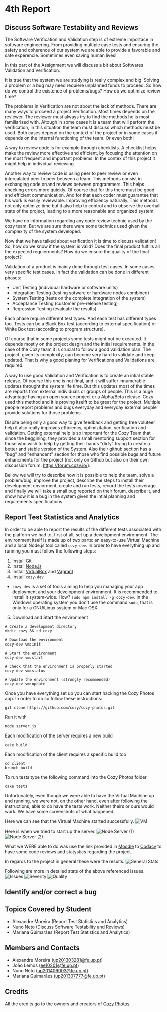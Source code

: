 # 4th Report

## Discuss Software Testability and Reviews
The Software Verification and Validation step is of extreme importace in software engineering. From providing multiple case tests and ensuring the safety and coherence of our system we are able to provide a favorable and safe experencie. Sometimes even saving human lives!

In this part of the Assignment we will discuss a bit about Softwares Validation and Verification.

It is true that the system we are studying is really complex and big. Solving a problem or a bug may need requiere unplanned funds to proceed. So how do we control the existence of problems/bugs? How do we optimize review time? 

The problems in Verification are not about the lack of methods. There are many ways to proceed a project Verification. Most times depends on the reviewer. The reviewer must always try to find the methods he is most familiarized with. Altough in some cases it is a team that will perform the verification, in this situation the team must discuss which methods must be used.
Both cases depend on the context of the project or in some cases it depends on the internal functioning of the team. Or even both!

A way to review code is for example through checklists. A checklist helps make the review more effective and efficient, by focusing
the attention on the most frequent and important problems. In the contex of this project it might help in individual reviewing. 

Another way to review code is using peer to peer review or even intercalated peer to peer between a team. This methods consist in exchanging code or/and reviews between programmers. This helps checking errors more quickly. Of course that for this there must be good and efficient communication. And for that each coder must guarantee that his work is easily reviewable. Improving efficiency naturally.
This methods not only optimize time but it also help to control and to observe the overhall state of the project, leading to a more reasonable and organized system.

We have no information regarding any code review technic used by the cozy team. But we are sure there were some technics used given the complexity of the system developed. 
 
Now that we have talked about verification it is time to discuss validation! So, how do we know if the system is valid? Does the final product fulfills all the expected requierments? How do we ensure the quality of the final project? 
 
Validation of a product is mainly done through test cases. In some cases very specific test cases. 
In fact the validation can be done in different phases: 
 
- Unit Testing (individual hardware or software units) 
- Integration Testing (testing sotware or hardware nodes combined) 
- System Testing (tests on the complete integration of the system) 
- Acceptance Testing (customer pre-release testing) 
- Regression Testing (evaluate the results)

Each phase require different test types. And each test has different types too. 
Tests can be a Black Box test (according to external specification) or White Box test (according to program structure).

Of course that in some projects some tests might not be executed. It depends mostly on the project desgin and the initial requirements. 
In the case of the Cozy team it is crucial to follow a good validation plan. The project, given its complexity, can become very hard to validate and keep updated. That is why a good planing for Verifications and Validations are required. 

A way to use good Validation and Verification is to create an intial stable release. Of course this one is not final, and it will suffer innumerable updates throught the system life time. But this updates most of the times are reports from external individuals or groups of people. This is a huge advantage having an open source project or a Alpha/Beta release. 
Cozy used this method and it is proving itselft to be great for the project. Multiple people report problems and bugs everyday and everyday external people provide solutions for those problems. 

Dispite being only a good way to give feedback and getting free voluteer help it also really improves efficiency, optimizitation, verification and validation.
Getting external help is so important for the Cozy Team that since the beggining, they provided a small mentoring support section for those who wish to help by getting their hands "dirty" trying to create a better and stable version of the System. 
Also their github section has a "bug" and "enhancent" section for those who find possible bugs and future enhancments for the project (not only on Github but also on their own discussion forum: https://forum.cozy.io/).

Bellow we will try to describe how it is possible to help the team, solve a problem/bug, improve the project, describe the steps to install their development enviorment, create and run tests, record the tests coverage and finally we will take a small bug reported on their forum, describe it, and show how it is a bug in the system given the intial planning and requirements specifications. 

## Report Test Statistics and Analytics
In order to be able to report the results of the different tests associated with the platform we had to, first of all, set up a development environment. The environment itself is made up of two parts: an easy-to-use Virtual Machine and a local Node.js tool called `cozy-dev`. In order to have everything up and running you must follow the following steps:

1. Install [Git](https://git-scm.com)
2. Install [Node.js](https://nodejs.org/en/)
3. Install [VirtualBox](https://www.virtualbox.org) and [Vagrant](https://www.vagrantup.com)
4. Install `cozy-dev`

  * `cozy-dev` is a set of tools aiming to help you managing your app deployment and your development environment. It is recommended to install it system-wide. How? `sudo npm install -g cozy-dev`. In the Windows operating system you don't use the command `sudo`, that is only for a GNU/Linux system or Mac OSX.

5. Download and Start the environment

```
# Create a development directory
mkdir cozy && cd cozy

# Download the environment
cozy-dev vm:init

# Start the environment
cozy-dev vm:start

# Check that the environment is properly started
cozy-dev vm:status

# Update the environment (strongly recommended)
cozy-dev vm:update
```

Once you have everything set up you can start hacking the Cozy Photos app. In order to do so follow these instructions:

`git clone https://github.com/cozy/cozy-photos.git`

Run it with

`node server.js`

Each modification of the server requires a new build

`cake build`

Each modification of the client requires a specific build too

```
cd client
brunch build
```

To run tests type the following command into the Cozy Photos folder

`cake tests`

Unfortunately, even though we were able to have the Virtual Machine up and running, we were not, on the other hand, even after following the instructions, able to do have the tests work. Neither theirs or ours would work. We have some screenshots of what happened.

Here we can see that the Virtual Machine started successfully.
![VM](https://github.com/Mosaal/cozy-photos/blob/master/ESOF/4th-Report/VM.jpeg)

Here is when we tried to start up the server.
![Node Server (1)](https://github.com/Mosaal/cozy-photos/blob/master/ESOF/4th-Report/Node%20Server.jpeg)
![Node Server (2)](https://github.com/Mosaal/cozy-photos/blob/master/ESOF/4th-Report/Node%20Server%20(2).jpeg)

What we WERE able to do was use the link provided in [Moodle](https://moodle.up.pt) to [Codacy](https://www.codacy.com) to have some code reviews and statystics regarding the project.

In regards to the project in general these were the results.
![General Stats](https://github.com/Mosaal/cozy-photos/blob/master/ESOF/4th-Report/General%20Stats.png)

Following are more in detailed stats of the above referenced issues.
![Issues](https://github.com/Mosaal/cozy-photos/blob/master/ESOF/4th-Report/Issues.png)
![Severity](https://github.com/Mosaal/cozy-photos/blob/master/ESOF/4th-Report/Severity.png)
![Quality](https://github.com/Mosaal/cozy-photos/blob/master/ESOF/4th-Report/Quality.png)

## Identify and/or correct a bug

## Topics Covered by Student
- Alexandre Moreira (Report Test Statistics and Analytics)
- Nuno Neto (Discuss Software Testability and Reviews)
- Mariana Guimarães (Report Test Statistics and Analytics)

## Members and Contacts
- Alexandre Moreira (up201303281@fe.up.pt)
- João Lemos (ee10201@fe.up.pt)
- Nuno Neto (up201406003@fe.up.pt)
- Mariana Guimarães (up201307777@fe.up.pt)

## Credits
All the credits go to the owners and creators of [Cozy Photos](https://github.com/cozy/cozy-photos).
